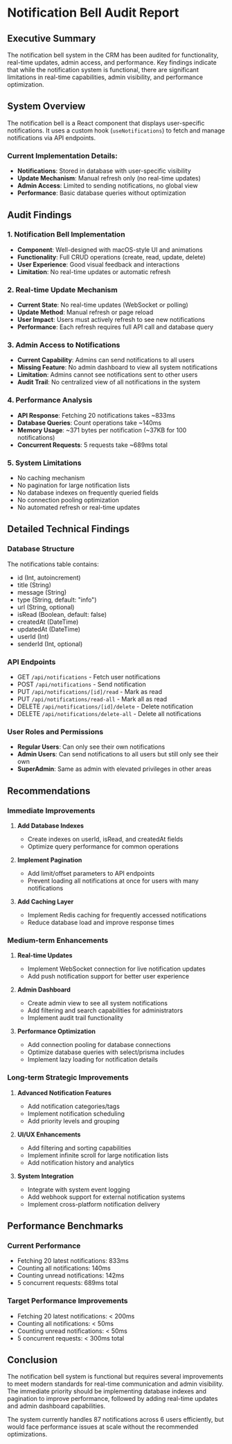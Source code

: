 # Notification Bell Audit Report

## Executive Summary

The notification bell system in the CRM has been audited for functionality, real-time updates, admin access, and performance. Key findings indicate that while the notification system is functional, there are significant limitations in real-time capabilities, admin visibility, and performance optimization.

## System Overview

The notification bell is a React component that displays user-specific notifications. It uses a custom hook (`useNotifications`) to fetch and manage notifications via API endpoints.

### Current Implementation Details:
- **Notifications**: Stored in database with user-specific visibility
- **Update Mechanism**: Manual refresh only (no real-time updates)
- **Admin Access**: Limited to sending notifications, no global view
- **Performance**: Basic database queries without optimization

## Audit Findings

### 1. Notification Bell Implementation
- **Component**: Well-designed with macOS-style UI and animations
- **Functionality**: Full CRUD operations (create, read, update, delete)
- **User Experience**: Good visual feedback and interactions
- **Limitation**: No real-time updates or automatic refresh

### 2. Real-time Update Mechanism
- **Current State**: No real-time updates (WebSocket or polling)
- **Update Method**: Manual refresh or page reload
- **User Impact**: Users must actively refresh to see new notifications
- **Performance**: Each refresh requires full API call and database query

### 3. Admin Access to Notifications
- **Current Capability**: Admins can send notifications to all users
- **Missing Feature**: No admin dashboard to view all system notifications
- **Limitation**: Admins cannot see notifications sent to other users
- **Audit Trail**: No centralized view of all notifications in the system

### 4. Performance Analysis
- **API Response**: Fetching 20 notifications takes ~833ms
- **Database Queries**: Count operations take ~140ms
- **Memory Usage**: ~371 bytes per notification (~37KB for 100 notifications)
- **Concurrent Requests**: 5 requests take ~689ms total

### 5. System Limitations
- No caching mechanism
- No pagination for large notification lists
- No database indexes on frequently queried fields
- No connection pooling optimization
- No automated refresh or real-time updates

## Detailed Technical Findings

### Database Structure
The notifications table contains:
- id (Int, autoincrement)
- title (String)
- message (String)
- type (String, default: "info")
- url (String, optional)
- isRead (Boolean, default: false)
- createdAt (DateTime)
- updatedAt (DateTime)
- userId (Int)
- senderId (Int, optional)

### API Endpoints
- GET `/api/notifications` - Fetch user notifications
- POST `/api/notifications` - Send notification
- PUT `/api/notifications/[id]/read` - Mark as read
- PUT `/api/notifications/read-all` - Mark all as read
- DELETE `/api/notifications/[id]/delete` - Delete notification
- DELETE `/api/notifications/delete-all` - Delete all notifications

### User Roles and Permissions
- **Regular Users**: Can only see their own notifications
- **Admin Users**: Can send notifications to all users but still only see their own
- **SuperAdmin**: Same as admin with elevated privileges in other areas

## Recommendations

### Immediate Improvements
1. **Add Database Indexes**
   - Create indexes on userId, isRead, and createdAt fields
   - Optimize query performance for common operations

2. **Implement Pagination**
   - Add limit/offset parameters to API endpoints
   - Prevent loading all notifications at once for users with many notifications

3. **Add Caching Layer**
   - Implement Redis caching for frequently accessed notifications
   - Reduce database load and improve response times

### Medium-term Enhancements
1. **Real-time Updates**
   - Implement WebSocket connection for live notification updates
   - Add push notification support for better user experience

2. **Admin Dashboard**
   - Create admin view to see all system notifications
   - Add filtering and search capabilities for administrators
   - Implement audit trail functionality

3. **Performance Optimization**
   - Add connection pooling for database connections
   - Optimize database queries with select/prisma includes
   - Implement lazy loading for notification details

### Long-term Strategic Improvements
1. **Advanced Notification Features**
   - Add notification categories/tags
   - Implement notification scheduling
   - Add priority levels and grouping

2. **UI/UX Enhancements**
   - Add filtering and sorting capabilities
   - Implement infinite scroll for large notification lists
   - Add notification history and analytics

3. **System Integration**
   - Integrate with system event logging
   - Add webhook support for external notification systems
   - Implement cross-platform notification delivery

## Performance Benchmarks

### Current Performance
- Fetching 20 latest notifications: 833ms
- Counting all notifications: 140ms
- Counting unread notifications: 142ms
- 5 concurrent requests: 689ms total

### Target Performance Improvements
- Fetching 20 latest notifications: < 200ms
- Counting all notifications: < 50ms
- Counting unread notifications: < 50ms
- 5 concurrent requests: < 300ms total

## Conclusion

The notification bell system is functional but requires several improvements to meet modern standards for real-time communication and admin visibility. The immediate priority should be implementing database indexes and pagination to improve performance, followed by adding real-time updates and admin dashboard capabilities.

The system currently handles 87 notifications across 6 users efficiently, but would face performance issues at scale without the recommended optimizations.